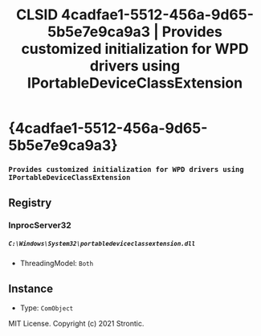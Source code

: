 ﻿---
title: "CLSID 4cadfae1-5512-456a-9d65-5b5e7e9ca9a3 | Provides customized initialization for WPD drivers using IPortableDeviceClassExtension"
excerpt: What is COM-Object CLSID 4cadfae1-5512-456a-9d65-5b5e7e9ca9a3?
---

# {4cadfae1-5512-456a-9d65-5b5e7e9ca9a3}

### `Provides customized initialization for WPD drivers using IPortableDeviceClassExtension`

## Registry


### InprocServer32

##### `C:\Windows\System32\portabledeviceclassextension.dll`
* ThreadingModel: `Both`

## Instance

* Type: `ComObject`

MIT License. Copyright (c) 2021 Strontic.


